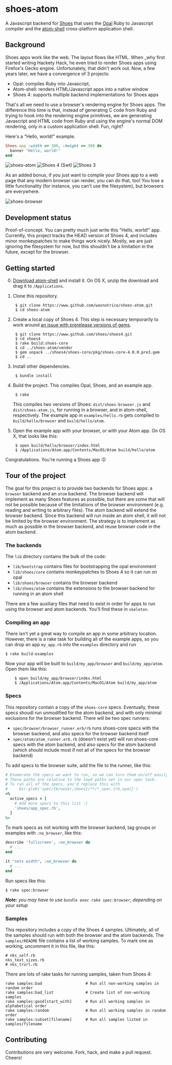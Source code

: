 # shoes-atom

A Javascript backend for [Shoes](https://www.github.com/shoes/shoes4) that uses the [Opal](http://opalrb.org/) Ruby to Javascript compiler and the [atom-shell](https://github.com/atom/atom-shell) cross-platform application shell.

## Background

Shoes apps work like the web. The layout flows like HTML. When _why first started writing Hackety Hack, he even tried to render Shoes apps using Firefox's Gecko engine. Unfortunately, that didn't work out. Now, a few years later, we have a convergence of 3 projects:

* Opal: compiles Ruby into Javascript,
* Atom-shell: renders HTML/Javascript apps into a native window
* Shoes 4: supports multiple backend implementations for Shoes apps

That's all we need to use a browser's rendering engine for Shoes apps. The difference this time is that, instead of generating C code from Ruby and trying to hook into the rendering engine primitives, we are generating Javascript and HTML code from Ruby and using the engine's normal DOM rendering, only in a custom application shell. Fun, right?

Here's a "Hello, world!" example.

```ruby
Shoes.app :width => 300, :height => 300 do
  banner "Hello, world!"
end
```

![shoes-atom](https://dl.dropboxusercontent.com/spa/0dcvxe71jtnccsf/ccjx9fb2.png)
![Shoes 4 (Swt)](https://dl.dropboxusercontent.com/spa/0dcvxe71jtnccsf/3hyful8z.png)
![Shoes 3](https://dl.dropboxusercontent.com/spa/0dcvxe71jtnccsf/njr4w2da.png)

As an added bonus, if you just want to compile your Shoes app to a web page that any modern browser can render, you can do that, too! You lose a little functionality (for instance, you can't use the filesystem), but browsers are everywhere.

![shoes-browser](https://dl.dropboxusercontent.com/spa/0dcvxe71jtnccsf/s6ir4d2z.png)

## Development status

Proof-of-concept. You can pretty much just write this "Hello, world!" app. Currently, this project tracks the HEAD version of Shoes 4, and includes minor monkeypatches to make things work nicely. Mostly, we are just ignoring the filesystem for now, but this shouldn't be a limitation in the future, except for the browser.


## Getting started

0. [Download atom-shell](https://github.com/atom/atom-shell/releases) and install it. On OS X, unzip the download and drag it to `/Applications`.

1. Clone this repository.

        $ git clone https://www.github.com/wasnotrice/shoes-atom.git
        $ cd shoes-atom

2. Create a local copy of Shoes 4. This step is necessary temporarily to work around [an issue with prerelease versions of gems](https://github.com/rubygems/rubygems/issues/988).

        $ git clone https://www.github.com/shoes/shoes4.git
        $ cd shoes4
        $ rake build:shoes-core
        $ cd ../shoes-atom/vendor
        $ gem unpack ../shoes4/shoes-core/pkg/shoes-core-4.0.0.pre3.gem
        $ cd ..

3. Install other dependencies.

        $ bundle install

4. Build the project. This compiles Opal, Shoes, and an example app.

        $ rake

    This compiles two versions of Shoes: `dist/shoes-browser.js` and `dist/shoes-atom.js`, for running in a browser, and in atom-shell, respectively. The example app in `examples/hello.rb` gets compiled to `build/hello/browser` and `build/hello/atom`.

5. Open the example app with your browser, or with your Atom app. On OS X, that looks like this:

        $ open build/hello/browser/index.html
        $ /Applications/Atom.app/Contents/MacOS/Atom build/hello/atom

Congratulations. You're running a Shoes app :D


## Tour of the project

The goal for this project is to provide two backends for Shoes apps: a `browser` backend and an `atom` backend. The browser backend will implement as many Shoes features as possible, but there are some that will not be possible because of the limitations of the browser environment (e.g. reading and writing to arbitrary files). The atom backend will extend the browser backend. Since this backend will run inside an atom shell, it will not be limited by the browser environment. The strategy is to implement as much as possible in the browser backend, and reuse browser code in the atom backend.


### The backends

The `lib` directory contains the bulk of the code:

- `lib/bootstrap` contains files for bootstrapping the opal environment
- `lib/shoes/core` contains monkeypatches to Shoes 4 so it can run on opal
- `lib/shoes/browser` contains the browser backend
- `lib/shoes/atom` contains the extensions to the browser backend for running in an atom shell

There are a few auxiliary files that need to exist in order for apps to run using the browser and atom backends. You'll find these in `skeleton`.


### Compiling an app

There isn't yet a great way to compile an app in some arbitrary location. However, there is a rake task for building all of the example apps, so you can drop an app `my_app.rb` into the `examples` directory and run

    $ rake build:examples
  
Now your app will be built to `build/my_app/browser` and `build/my_app/atom`. Open them like this:

        $ open build/my_app/browser/index.html
        $ /Applications/Atom.app/Contents/MacOS/Atom build/my_app/atom



### Specs

This repository contain a copy of the `shoes-core` specs. Eventually, these specs shoudl run unmodified for the atom backend, and with only minimal exclusions for the browser backend. There will be two spec runners:

- `spec/browser/browser_runner.erb/rb` runs shoes-core specs with the browser backend, and also specs for the browser backend itself
- `spec/atom/atom_runner.erb.rb` (doesn't exist yet) will run shoes-core specs with the atom backend, and also specs for the atom backend (which should include most if not all of the specs for the browser backend)

To add specs to the browser suite, add the file to the runner, like this:

```ruby
# Enumerate the specs we want to run, so we can turn them on/off easily.
# These paths are relative to the load paths set in our spec task.
# To run all of the specs, you'd replace this with
#     Dir.glob('spec/{browser,shoes}/**/*_spec.{rb,opal}')
<%
  active_specs = [
    # Add more specs to this list :)
    'shoes/app_spec.rb',
  ]
%>
```

To mark specs as not working with the browser backend, tag groups or examples with `:no_browser`, like this:

```ruby
describe 'fullscreen', :no_browser do
  # ...
end
```

```ruby
it "sets width", :no_browser do
  # ...
end
```

Run specs like this:

    $ rake spec:browser

_**Note:** you may have to use `bundle exec rake spec:browser`, depending on your setup_


### Samples

This repository includes a copy of the Shoes 4 samples. Ultimately, all of the samples should run with both the browser and the atom backends. The `samples/README` file contains a list of working samples. To mark one as working, uncomment it in this file, like this:

```
# nks_self.rb
nks_text_sizes.rb
# nks_trurl.rb
```

There are lots of rake tasks for running samples, taken from Shoes 4:

```
rake samples:bad                   # Run all non-working samples in random order
rake samples:bad_list              # Create list of non-working samples
rake samples:good[start_with]      # Run all working samples in alphabetical order
rake samples:random                # Run all working samples in random order
rake samples:subset[filename]      # Run all samples listed in samples/filename
```



## Contributing

Contributions are very welcome. Fork, hack, and make a pull request. Cheers!


